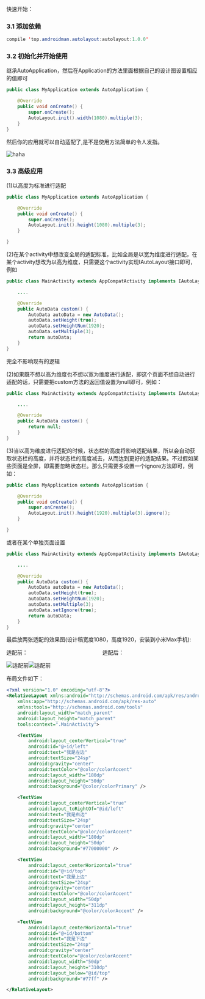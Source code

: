 快速开始：

### 3.1 添加依赖

``` java
compile 'top.androidman.autolayout:autolayout:1.0.0'
```

### 3.2 初始化并开始使用
继承AutoApplication，然后在Application的方法里面根据自己的设计图设置相应的值即可

``` java
public class MyApplication extends AutoApplication {

    @Override
    public void onCreate() {
        super.onCreate();
        AutoLayout.init().width(1080).multiple(3);
    }
}

```
然后你的应用就可以自动适配了,是不是使用方法简单的令人发指。

![haha](./i_am_so_diao.webp)

### 3.3 高级应用
(1)以高度为标准进行适配

``` java
public class MyApplication extends AutoApplication {

    @Override
    public void onCreate() {
        super.onCreate();
        AutoLayout.init().height(1080).multiple(3);
    }

}
```
(2)在某个activity中想改变全局的适配标准，比如全局是以宽为维度进行适配，在某个activity想改为以高为维度，只需要这个activity实现IAutoLayout接口即可，例如

``` java
public class MainActivity extends AppCompatActivity implements IAutoLayout{

    ....

    @Override
    public AutoData custom() {
        AutoData autoData = new AutoData();
        autoData.setHeight(true);
        autoData.setHeightNum(1920);
        autoData.setMultiple(3);
        return autoData;
    }
}
```

完全不影响现有的逻辑

(2)如果既不想以高为维度也不想以宽为维度进行适配，即这个页面不想自动进行适配的话，只需要把custom方法的返回值设置为null即可，例如：

``` java
public class MainActivity extends AppCompatActivity implements IAutoLayout{

    ....

    @Override
    public AutoData custom() {
        return null;
    }
}
```
(3)当以高为维度进行适配的时候，状态栏的高度将影响适配结果，所以会自动获取状态栏的高度，并将状态栏的高度减去，从而达到更好的适配结果。不过假如某些页面是全屏，即需要忽略状态栏。那么只需要多设置一个ignore方法即可，例如：

``` java
public class MyApplication extends AutoApplication {

    @Override
    public void onCreate() {
        super.onCreate();
        AutoLayout.init().height(1920).multiple(3).ignore();
    }

}
```
或者在某个单独页面设置
``` java
public class MainActivity extends AppCompatActivity implements IAutoLayout{

    ....

    @Override
    public AutoData custom() {
        AutoData autoData = new AutoData();
        autoData.setHeight(true);
        autoData.setHeightNum(1920);
        autoData.setMultiple(3);
        autoData.setIgnore(true);
        return autoData;
    }
}
```

最后放两张适配的效果图(设计稿宽度1080，高度1920，安装到小米Max手机):

适配前：&emsp;&emsp;&emsp;&emsp;&emsp;&emsp;&emsp;&emsp;&emsp;&emsp;&emsp;&emsp;&emsp;&emsp;适配后：

![适配前](./auto_layout_1.webp)![适配前](./auto_layout_2.webp)

布局文件如下：

``` xml
<?xml version="1.0" encoding="utf-8"?>
<RelativeLayout xmlns:android="http://schemas.android.com/apk/res/android"
    xmlns:app="http://schemas.android.com/apk/res-auto"
    xmlns:tools="http://schemas.android.com/tools"
    android:layout_width="match_parent"
    android:layout_height="match_parent"
    tools:context=".MainActivity">

    <TextView
        android:layout_centerVertical="true"
        android:id="@+id/left"
        android:text="我是左边"
        android:textSize="24sp"
        android:gravity="center"
        android:textColor="@color/colorAccent"
        android:layout_width="180dp"
        android:layout_height="50dp"
        android:background="@color/colorPrimary" />

    <TextView
        android:layout_centerVertical="true"
        android:layout_toRightOf="@id/left"
        android:text="我是右边"
        android:textSize="24sp"
        android:gravity="center"
        android:textColor="@color/colorAccent"
        android:layout_width="180dp"
        android:layout_height="50dp"
        android:background="#77000000" />

    <TextView
        android:layout_centerHorizontal="true"
        android:id="@+id/top"
        android:text="我是上边"
        android:textSize="24sp"
        android:gravity="center"
        android:textColor="@color/colorAccent"
        android:layout_width="50dp"
        android:layout_height="311dp"
        android:background="@color/colorAccent" />

    <TextView
        android:layout_centerHorizontal="true"
        android:id="@+id/bottom"
        android:text="我是下边"
        android:textSize="24sp"
        android:gravity="center"
        android:textColor="@color/colorAccent"
        android:layout_width="50dp"
        android:layout_height="310dp"
        android:layout_below="@id/top"
        android:background="#77ff" />

</RelativeLayout>
```
